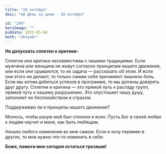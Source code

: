 ```yaml
---
title: "20 октября"
desc: "АА День за днем - 20 октября"

id: "294"
heroImage: ""
pubDate: 2023-05-04
moth: "oktyabr"
---
```


**Не допускать сплетен к критики-**

Сплетни или критика несовместимы с нашими традициями. Если мужчина или женщина
не живут согласно принципам нашего движения, или если они срываются, то их
задача — рассказать об этом. И если они этого не делают, то только самим себе
причиняют лишнюю боль. Если мы хотим добиться успехов в программе, то мы
должны доверять друг другу. Сплетни и критика — это прямой путь к распаду
групп, прямой путь к нашему разрушению. Это опустошает нашу душу, заполняет ее
беспокойством и страхом.

Поддерживаю ли я принципы нашего движения?

Молюсь, чтобы разум мой был спокоен и ясен. Пусть Бог в своей любви к людям
научит и меня, как быть любящим.

Начало любого изменения во мне самом. Если я хочу перемен в других, то мне
нужно что-то изменить в себе:

**Боже, помоги мне сегодня остаться трезвым!**
